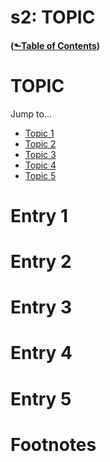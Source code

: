 # s2: TOPIC
#### ([&#x2b11;Table of Contents](./))
# TOPIC

Jump to...

* [Topic 1](#section-1)
* [Topic 2](#section-2)
* [Topic 3](#section-3)
* [Topic 4](#section-4)
* [Topic 5](#section-5)

<a id="section-1"></a>
# Entry 1

<a id="section-2"></a>
# Entry 2

<a id="section-3"></a>
# Entry 3

<a id="section-4"></a>
# Entry 4

<a id="section-5"></a>
# Entry 5

# Footnotes
